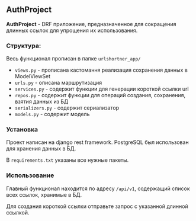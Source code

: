 ## AuthProject
**AuthProject** - DRF приложение, предназначенное для сокращения длинных ссылок для упрощения их использования.

### Структура:
Весь функционал прописан в папке `urlshortner_app/`
- `views.py` - прописана кастомання реализация сохранения данных в ModelViewSet
- `urls.py` - описана маршрутизация
- `services.py` - содержит функции для генерации короткой ссылки url
- `repos.py` - содержит функции для операций создания, сохранения, взятия данных из БД
- `serializers.py` - содержит сериализатор
- `models.py` - содержит модель

### Установка
Проект написан на django rest framework. PostgreSQL был использован для хранения данных в БД.

В `requirements.txt` указаны все нужные пакеты.

### Использование
Главный функционал находится по адресу `/api/v1`, содержащий список всех ссылок, хранимые в БД.

Для создания короткой ссылки отправьте запрос с указанной длинной ссылкой.